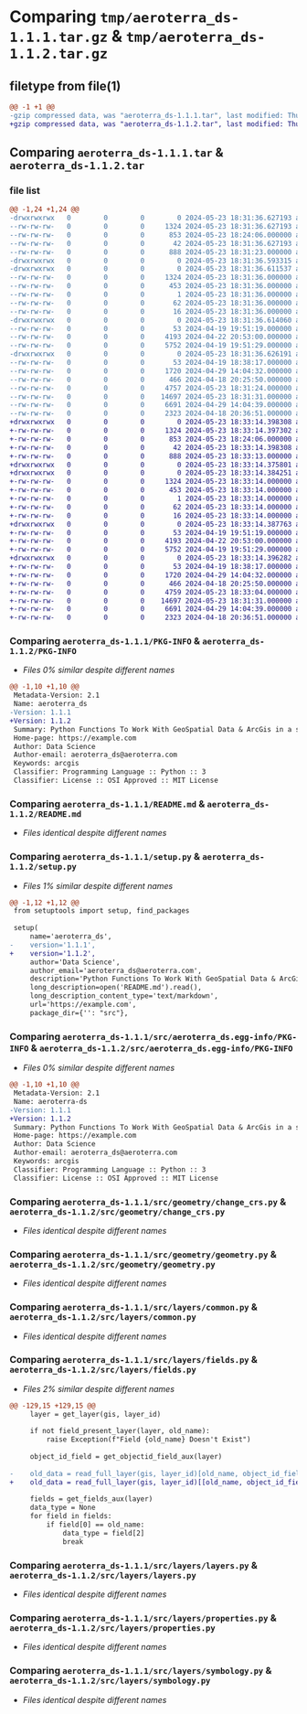 # Comparing `tmp/aeroterra_ds-1.1.1.tar.gz` & `tmp/aeroterra_ds-1.1.2.tar.gz`

## filetype from file(1)

```diff
@@ -1 +1 @@
-gzip compressed data, was "aeroterra_ds-1.1.1.tar", last modified: Thu May 23 18:31:36 2024, max compression
+gzip compressed data, was "aeroterra_ds-1.1.2.tar", last modified: Thu May 23 18:33:14 2024, max compression
```

## Comparing `aeroterra_ds-1.1.1.tar` & `aeroterra_ds-1.1.2.tar`

### file list

```diff
@@ -1,24 +1,24 @@
-drwxrwxrwx   0        0        0        0 2024-05-23 18:31:36.627193 aeroterra_ds-1.1.1/
--rw-rw-rw-   0        0        0     1324 2024-05-23 18:31:36.627193 aeroterra_ds-1.1.1/PKG-INFO
--rw-rw-rw-   0        0        0      853 2024-05-23 18:24:06.000000 aeroterra_ds-1.1.1/README.md
--rw-rw-rw-   0        0        0       42 2024-05-23 18:31:36.627193 aeroterra_ds-1.1.1/setup.cfg
--rw-rw-rw-   0        0        0      888 2024-05-23 18:31:23.000000 aeroterra_ds-1.1.1/setup.py
-drwxrwxrwx   0        0        0        0 2024-05-23 18:31:36.593315 aeroterra_ds-1.1.1/src/
-drwxrwxrwx   0        0        0        0 2024-05-23 18:31:36.611537 aeroterra_ds-1.1.1/src/aeroterra_ds.egg-info/
--rw-rw-rw-   0        0        0     1324 2024-05-23 18:31:36.000000 aeroterra_ds-1.1.1/src/aeroterra_ds.egg-info/PKG-INFO
--rw-rw-rw-   0        0        0      453 2024-05-23 18:31:36.000000 aeroterra_ds-1.1.1/src/aeroterra_ds.egg-info/SOURCES.txt
--rw-rw-rw-   0        0        0        1 2024-05-23 18:31:36.000000 aeroterra_ds-1.1.1/src/aeroterra_ds.egg-info/dependency_links.txt
--rw-rw-rw-   0        0        0       62 2024-05-23 18:31:36.000000 aeroterra_ds-1.1.1/src/aeroterra_ds.egg-info/requires.txt
--rw-rw-rw-   0        0        0       16 2024-05-23 18:31:36.000000 aeroterra_ds-1.1.1/src/aeroterra_ds.egg-info/top_level.txt
-drwxrwxrwx   0        0        0        0 2024-05-23 18:31:36.614060 aeroterra_ds-1.1.1/src/geometry/
--rw-rw-rw-   0        0        0       53 2024-04-19 19:51:19.000000 aeroterra_ds-1.1.1/src/geometry/__init__.py
--rw-rw-rw-   0        0        0     4193 2024-04-22 20:53:00.000000 aeroterra_ds-1.1.1/src/geometry/change_crs.py
--rw-rw-rw-   0        0        0     5752 2024-04-19 19:51:29.000000 aeroterra_ds-1.1.1/src/geometry/geometry.py
-drwxrwxrwx   0        0        0        0 2024-05-23 18:31:36.626191 aeroterra_ds-1.1.1/src/layers/
--rw-rw-rw-   0        0        0       53 2024-04-19 18:38:17.000000 aeroterra_ds-1.1.1/src/layers/__init__.py
--rw-rw-rw-   0        0        0     1720 2024-04-29 14:04:32.000000 aeroterra_ds-1.1.1/src/layers/common.py
--rw-rw-rw-   0        0        0      466 2024-04-18 20:25:50.000000 aeroterra_ds-1.1.1/src/layers/constants.py
--rw-rw-rw-   0        0        0     4757 2024-05-23 18:31:24.000000 aeroterra_ds-1.1.1/src/layers/fields.py
--rw-rw-rw-   0        0        0    14697 2024-05-23 18:31:31.000000 aeroterra_ds-1.1.1/src/layers/layers.py
--rw-rw-rw-   0        0        0     6691 2024-04-29 14:04:39.000000 aeroterra_ds-1.1.1/src/layers/properties.py
--rw-rw-rw-   0        0        0     2323 2024-04-18 20:36:51.000000 aeroterra_ds-1.1.1/src/layers/symbology.py
+drwxrwxrwx   0        0        0        0 2024-05-23 18:33:14.398308 aeroterra_ds-1.1.2/
+-rw-rw-rw-   0        0        0     1324 2024-05-23 18:33:14.397302 aeroterra_ds-1.1.2/PKG-INFO
+-rw-rw-rw-   0        0        0      853 2024-05-23 18:24:06.000000 aeroterra_ds-1.1.2/README.md
+-rw-rw-rw-   0        0        0       42 2024-05-23 18:33:14.398308 aeroterra_ds-1.1.2/setup.cfg
+-rw-rw-rw-   0        0        0      888 2024-05-23 18:33:13.000000 aeroterra_ds-1.1.2/setup.py
+drwxrwxrwx   0        0        0        0 2024-05-23 18:33:14.375801 aeroterra_ds-1.1.2/src/
+drwxrwxrwx   0        0        0        0 2024-05-23 18:33:14.384251 aeroterra_ds-1.1.2/src/aeroterra_ds.egg-info/
+-rw-rw-rw-   0        0        0     1324 2024-05-23 18:33:14.000000 aeroterra_ds-1.1.2/src/aeroterra_ds.egg-info/PKG-INFO
+-rw-rw-rw-   0        0        0      453 2024-05-23 18:33:14.000000 aeroterra_ds-1.1.2/src/aeroterra_ds.egg-info/SOURCES.txt
+-rw-rw-rw-   0        0        0        1 2024-05-23 18:33:14.000000 aeroterra_ds-1.1.2/src/aeroterra_ds.egg-info/dependency_links.txt
+-rw-rw-rw-   0        0        0       62 2024-05-23 18:33:14.000000 aeroterra_ds-1.1.2/src/aeroterra_ds.egg-info/requires.txt
+-rw-rw-rw-   0        0        0       16 2024-05-23 18:33:14.000000 aeroterra_ds-1.1.2/src/aeroterra_ds.egg-info/top_level.txt
+drwxrwxrwx   0        0        0        0 2024-05-23 18:33:14.387763 aeroterra_ds-1.1.2/src/geometry/
+-rw-rw-rw-   0        0        0       53 2024-04-19 19:51:19.000000 aeroterra_ds-1.1.2/src/geometry/__init__.py
+-rw-rw-rw-   0        0        0     4193 2024-04-22 20:53:00.000000 aeroterra_ds-1.1.2/src/geometry/change_crs.py
+-rw-rw-rw-   0        0        0     5752 2024-04-19 19:51:29.000000 aeroterra_ds-1.1.2/src/geometry/geometry.py
+drwxrwxrwx   0        0        0        0 2024-05-23 18:33:14.396282 aeroterra_ds-1.1.2/src/layers/
+-rw-rw-rw-   0        0        0       53 2024-04-19 18:38:17.000000 aeroterra_ds-1.1.2/src/layers/__init__.py
+-rw-rw-rw-   0        0        0     1720 2024-04-29 14:04:32.000000 aeroterra_ds-1.1.2/src/layers/common.py
+-rw-rw-rw-   0        0        0      466 2024-04-18 20:25:50.000000 aeroterra_ds-1.1.2/src/layers/constants.py
+-rw-rw-rw-   0        0        0     4759 2024-05-23 18:33:04.000000 aeroterra_ds-1.1.2/src/layers/fields.py
+-rw-rw-rw-   0        0        0    14697 2024-05-23 18:31:31.000000 aeroterra_ds-1.1.2/src/layers/layers.py
+-rw-rw-rw-   0        0        0     6691 2024-04-29 14:04:39.000000 aeroterra_ds-1.1.2/src/layers/properties.py
+-rw-rw-rw-   0        0        0     2323 2024-04-18 20:36:51.000000 aeroterra_ds-1.1.2/src/layers/symbology.py
```

### Comparing `aeroterra_ds-1.1.1/PKG-INFO` & `aeroterra_ds-1.1.2/PKG-INFO`

 * *Files 0% similar despite different names*

```diff
@@ -1,10 +1,10 @@
 Metadata-Version: 2.1
 Name: aeroterra_ds
-Version: 1.1.1
+Version: 1.1.2
 Summary: Python Functions To Work With GeoSpatial Data & ArcGis in a simpler way
 Home-page: https://example.com
 Author: Data Science
 Author-email: aeroterra_ds@aeroterra.com
 Keywords: arcgis
 Classifier: Programming Language :: Python :: 3
 Classifier: License :: OSI Approved :: MIT License
```

### Comparing `aeroterra_ds-1.1.1/README.md` & `aeroterra_ds-1.1.2/README.md`

 * *Files identical despite different names*

### Comparing `aeroterra_ds-1.1.1/setup.py` & `aeroterra_ds-1.1.2/setup.py`

 * *Files 1% similar despite different names*

```diff
@@ -1,12 +1,12 @@
 from setuptools import setup, find_packages
 
 setup(
     name='aeroterra_ds',
-    version='1.1.1',
+    version='1.1.2',
     author='Data Science',
     author_email='aeroterra_ds@aeroterra.com',
     description='Python Functions To Work With GeoSpatial Data & ArcGis in a simpler way',
     long_description=open('README.md').read(),
     long_description_content_type='text/markdown',
     url='https://example.com',
     package_dir={'': "src"},
```

### Comparing `aeroterra_ds-1.1.1/src/aeroterra_ds.egg-info/PKG-INFO` & `aeroterra_ds-1.1.2/src/aeroterra_ds.egg-info/PKG-INFO`

 * *Files 0% similar despite different names*

```diff
@@ -1,10 +1,10 @@
 Metadata-Version: 2.1
 Name: aeroterra-ds
-Version: 1.1.1
+Version: 1.1.2
 Summary: Python Functions To Work With GeoSpatial Data & ArcGis in a simpler way
 Home-page: https://example.com
 Author: Data Science
 Author-email: aeroterra_ds@aeroterra.com
 Keywords: arcgis
 Classifier: Programming Language :: Python :: 3
 Classifier: License :: OSI Approved :: MIT License
```

### Comparing `aeroterra_ds-1.1.1/src/geometry/change_crs.py` & `aeroterra_ds-1.1.2/src/geometry/change_crs.py`

 * *Files identical despite different names*

### Comparing `aeroterra_ds-1.1.1/src/geometry/geometry.py` & `aeroterra_ds-1.1.2/src/geometry/geometry.py`

 * *Files identical despite different names*

### Comparing `aeroterra_ds-1.1.1/src/layers/common.py` & `aeroterra_ds-1.1.2/src/layers/common.py`

 * *Files identical despite different names*

### Comparing `aeroterra_ds-1.1.1/src/layers/fields.py` & `aeroterra_ds-1.1.2/src/layers/fields.py`

 * *Files 2% similar despite different names*

```diff
@@ -129,15 +129,15 @@
     layer = get_layer(gis, layer_id)
     
     if not field_present_layer(layer, old_name):
         raise Exception(f"Field {old_name} Doesn't Exist")
 
     object_id_field = get_objectid_field_aux(layer)
 
-    old_data = read_full_layer(gis, layer_id)[old_name, object_id_field]
+    old_data = read_full_layer(gis, layer_id)[[old_name, object_id_field]]
     
     fields = get_fields_aux(layer)
     data_type = None
     for field in fields:
         if field[0] == old_name:
             data_type = field[2]
             break
```

### Comparing `aeroterra_ds-1.1.1/src/layers/layers.py` & `aeroterra_ds-1.1.2/src/layers/layers.py`

 * *Files identical despite different names*

### Comparing `aeroterra_ds-1.1.1/src/layers/properties.py` & `aeroterra_ds-1.1.2/src/layers/properties.py`

 * *Files identical despite different names*

### Comparing `aeroterra_ds-1.1.1/src/layers/symbology.py` & `aeroterra_ds-1.1.2/src/layers/symbology.py`

 * *Files identical despite different names*

